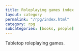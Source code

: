 ```yaml
---
title: Roleplaying games index
layout: category
permalink: "/rpg/index.html"
category: rpg
subcategories: [books, people]
---
```


Tabletop roleplaying games.
